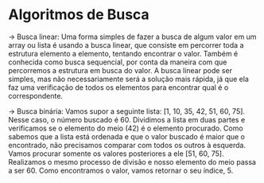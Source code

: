 # Algoritmos de Busca

-> Busca linear:
    Uma forma simples de fazer a busca de algum valor em um array ou lista é usando a busca linear, que consiste em percorrer toda a estrutura elemento a elemento, tentando encontrar o valor. Também é conhecida como busca sequencial, por conta da maneira com que percorremos a estrutura em busca do valor.
    A busca linear pode ser simples, mas não necessariamente será a solução mais rápida, já que ela faz uma verificação de todos os elementos para encontrar qual é o correspondente.

-> Busca binária:
    Vamos supor a seguinte lista: [1, 10, 35, 42, 51, 60, 75].
    Nesse caso, o número buscado é 60.
    Dividimos a lista em duas partes e verificamos se o elemento do meio (42) é o elemento procurado.
    Como sabemos que a lista está ordenada e que o valor buscado é maior que o encontrado, não precisamos comparar com todos os outros à esquerda. Vamos procurar somente os valores posteriores a ele [51, 60, 75].
    Realizamos o mesmo processo de divisão e nosso elemento do meio passa a ser 60.
    Como encontramos o valor, vamos retornar o seu índice, 5.